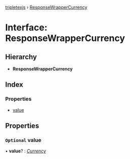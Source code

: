 [tripletexjs](../README.md) › [ResponseWrapperCurrency](responsewrappercurrency.md)

# Interface: ResponseWrapperCurrency

## Hierarchy

* **ResponseWrapperCurrency**

## Index

### Properties

* [value](responsewrappercurrency.md#optional-value)

## Properties

### `Optional` value

• **value**? : *[Currency](currency.md)*
